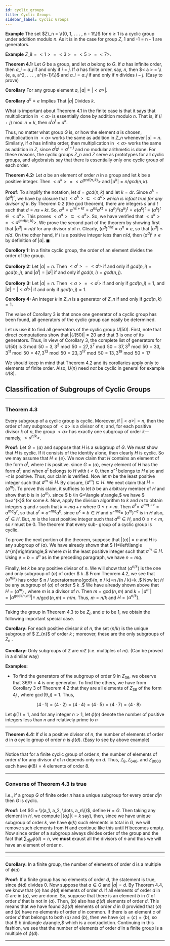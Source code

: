 ```yaml
---
id: cyclic_groups
title: Cyclic Groups
sidebar_label: Cyclic Groups
---
```


**Example** The set $Z\_n = \\{0, 1, . . . , n - 1\\}$ for $n \geq 1$ is a cyclic group under addition modulo $n$. As it is in the case for group $Z$, 1 and -1 = n - 1 are generators.

**Example** $Z\_8 = <1> = <3> = <5> = <7>$.

**Theorem 4.1:** Let $G$ be a group, and let $a$ belong to $G$. If $a$ has infinite order, then $a\_i = a\_j$ if and only if $i = j$. If $a$ has finite order, say, $n$, then $< a > = \\{e, a, a^2, . . . , a^{n-1}\\}$ and $a\_i = a\_j$ if and only if $n$ divides $i - j$. (Easy to prove)

**Corollary** For any group element $a$, $|a| = |< a >|$.

**Corollary** $a^k = e$ Implies That $|a|$ Divides $k$.

What is important about Theorem 4.1 in the finite case is that it says that multiplication in $< a >$ is essentially done by addition modulo $n$. That is, if $(i+j) \bmod n = k$, then $a^ia^j = a^k$.

Thus, no matter what group $G$ is, or how the element $a$ is chosen, multiplication in $< a >$ works the same as addition in $Z\_n$ whenever $|a| = n$. Similarly, if $a$ has infinite order, then multiplication in $< a >$ works the same as addition in $Z$, since $a^ia^j = a^{i+j}$ and no modular arithmetic is done.
For these reasons, the cyclic groups $Z\_n$ and $Z$ serve as prototypes for all cyclic groups, and algebraists say that there is essentially only one cyclic group of each order.

**Theorem 4.2:** Let $a$ be an element of order $n$ in a group and let $k$ be a positive integer. Then $< a^k > = < a^{gcd(n, k)} >$ and $|a^k| = n/gcd(n, k)$.

**Proof:** To simplify the notation, let $d = gcd(n, k)$ and let $k = dr$. Since $a^k = (a^d)^r$, we have by closure that $< a^k > \subseteq < a^d >$ _which is infact true for any divisor of k_. By Theorem 0.2 (the gcd theorem), there are integers $s$ and $t$ such that $d = ns + kt$. So, $a^d = a^{ns+kt} = a^{ns}a^{kt} = (a^n)^s(a^k)^t = e(a^k)^t = (a^k)^t \in < a^k >$. This proves $< a^d > \subseteq < a^k >$. So, we have verified that $< a^k > = < a^{gcd(n,k)} >$. We prove the second part of the theorem by showing first that $|a^d| = n/d$ for any divisor $d$ of $n$. Clearly, $(a^d)^{n/d} = a^n = e$, so that $|a^d| \leq n/d$. On the other hand, if $i$ is a positive integer less than $n/d$, then $(a^d)^i \neq e$ by definition of $|a|$.
$\blacksquare$

**Corollory 1:** In a finite cyclic group, the order of an element divides the order of the group.

**Corollory 2:** Let $|a| = n$. Then $< a^i > = < a^j >$ if and only if $gcd(n, i) = gcd(n, j)$, and $|a^i| = |a^j|$ if and only if $gcd(n, i) = gcd(n, j)$.

**Corollory 3:**  Let $|a| = n$. Then $< a > = < a^j >$ if and only if $gcd(n, j) = 1$, and $|a| = |< a^j >|$ if and only if $gcd(n, j) = 1$.

**Corollory 4:** An integer $k$ in $Z\_n$ is a generator of $Z\_n$ if and only if $gcd(n, k) = 1$.

The value of Corollary 3 is that once one generator of a cyclic group has been found, all generators of the cyclic group can easily be determined.

Let us use it to find all generators of the cyclic group $U(50)$. First, note that direct computations show that $|U(50)| = 20$ and that 3 is one of its generators. Thus, in view of Corollary 3, the complete list of generators for U(50) is
$3 \bmod 50 = 3, 3^3 \bmod 50 = 27, 3^7 \bmod 50 = 37, 3^9 \bmod 50 = 33$,
$3^{11} \bmod 50 = 47, 3^{13} \bmod 50 = 23, 3^{17} \bmod 50 = 13, 3^{19} \bmod 50 = 17$

We should keep in mind that Theorem 4.2 and its corollaries apply only to elements of finite order. Also, $U(n)$ need *not* be cyclic in general for example $U(8)$.

## Classification of Subgroups of Cyclic Groups

---

### Theorem 4.3

Every subgroup of a cyclic group is cyclic. Moreover, if $|< a >| = n$, then the order of any subgroup of $< a >$ is a divisor of $n$; and, for each positive divisor $k$ of $n$, the group $< a >$ has exactly one subgroup of order $k$—namely, $< a^{n/k} >$.

**Proof:** Let $G=\langle a\rangle$ and suppose that $H$ is a subgroup of $G .$ We must show that $H$ is cyclic. If it consists of the identity alone, then clearly $H$ is
cyclic. So we may assume that $H \neq\{e\} .$ We now claim that $H$ contains an element of the form $a^{t},$ where $t$ is positive. since $G=\langle a\rangle,$ every
element of $H$ has the form $a^{t} ;$ and when $a^{t}$ belongs to $H$ with $t<0,$ then
$a^{-t}$ belongs to $H$ also and $-t$ is positive. Thus, our claim is verified. Now
let $m$ be the least positive integer such that $a^{m} \in H .$ By closure, $\left\langle a^{m}\right\rangle \subseteq H .$
We next claim that $H=\left\langle a^{m}\right\rangle .$ To prove this claim, it suffices to let $b$ be an arbitrary member of $H$ and show that $b$ is in $\left\langle a^{m}\right\rangle .$ since $ b \in G=\langle a\rangle,$ we
have $ b=a^{k}$ for some $k .$ Now, apply the division algorithm to $k$ and $m$ to
obtain integers $q$ and $r$ such that $k=m q+r$ where $0 \leq r<m .$ Then $a^{k}=$
$a^{m q+r}=a^{m q} a^{r},$ so that $a^{r}=a^{-m q} a^{k} .$ since $a^{k}=b \in H$ and $a^{-m q}=$
$\left(a^{m}\right)^{-q}$ is in $H$ also, $a^{r} \in H .$ But, $m$ is the least positive integer such that
$a^{m} \in H,$ and $0 \leq r<m,$ so $r$ must be $0 .$ The theorem that every sub-
group of a cyclic group is cyclic. 

To prove the next portion of the theorem, suppose that $|\langle a\rangle|=n$ and
$H$ is any subgroup of $\langle a\rangle .$ We have already shown that $ H=\left\langle a^{m}\right\rangle,$ where
$m$ is the least positive integer such that $a^{m} \in H .$ Using $e=b=a^{n}$ as in
the preceding paragraph, we have $n=m q .$

Finally, let $k$ be any positive divisor of $n .$ We will show that $\left\langle a^{n / k}\right\rangle$ is
the one and only subgroup of $\langle a\rangle$ of order $ k .$ From Theorem $4.2,$ we see
that $\left\langle a^{n / k}\right\rangle$ has order $ n / \operatorname{gcd}(n, n / k)=n /(n / k)=k .$ Now let $H$ be any
subgroup of $\langle a\rangle$ of order $ k .$ We have already shown above that $H=\left\langle a^{m}\right\rangle$ ,
where $m$ is a divisor of $n .$ Then $m=\operatorname{gcd}(n, m)$ and $k=\left|a^{m}\right|=| a^{\operatorname{gcd}(n, m)}|=$ $n / \operatorname{gcd}(n, m)=n / m .$ Thus, $m=n / k$ and $H=\left\langle a^{n / k}\right\rangle$.

---

Taking the group in Theorem 4.3 to be $Z_n$ and $a$ to be 1, we obtain
the following important special case.

**Corollary:** For each positive divisor $k$ of $n,$ the set $\langle n / k\rangle$ is the unique subgroup
of $ Z_{n}$ of order $k$ ; moreover, these are the only subgroups of $Z_{n}$ .

**Corollary:** Only subgroups of $\mathbb{Z}$ are $m\mathbb{Z}$ (i.e. multiples of $m$). (Can be proved in a similar way)

**Examples:**

- To find the generators of the subgroup of order 9 in $Z_{36},$ we observe that $36 / 9=4$ is one generator. To find the others, we
  have from Corollary 3 of Theorem 4.2 that they are all elements of $Z_{36}$
  of the form 4$j$ , where $\operatorname{gcd}(9, j)=1 .$ Thus,

  $$
  \langle 4 \cdot 1\rangle=\langle 4 \cdot 2\rangle=\langle 4 \cdot 4\rangle=\langle 4 \cdot 5\rangle=\langle 4 \cdot 7\rangle=\langle 4 \cdot 8\rangle
  $$

Let $\phi(1)=1,$ and for any integer $n>1,$ let $\phi(n)$ denote the number of positive integers less than $n$ and relatively prime to $n$


---

**Theorem 4.4:** If $d$ is a positive divisor of $n,$ the number of elements of order $d$ in $a$ cyclic group of order $n$ is $\phi(d)$. (Easy to see by above example)

---

Notice that for a finite cyclic group of order $n,$ the number of elements
of order $d$ for any divisor $d$ of $n$ depends only on $d .$ Thus, $Z_{8}, Z_{640},$ and
$Z_{8000}$ each have $\phi(8)=4$ elements of order $8 .$

---

### Converse of Theorem 4.3 is true

I.e., if a group $G$ of finite order $n$ has a unique subgroup for every order $d | n$ then $G$ is cyclic.

**Proof:** Let $G = \\{a_1, a_2, \dots, a_n\\}$, define $H = G$. Then taking any element in $H$, we compute $|\langle a_i \rangle| (= k \text{ say})$, then, since we have unique subgroup of order $k$, we have $\phi(k)$ such elements in total in $G$, we will remove such elements from $H$ and continue like this until $H$ becomes empty. Now since order of a subgroup always divides order of the group and the fact that $\sum_{d | n}\phi(d) = n$, we **must** exaust all the divisors of $n$ and thus we will have an element of order $n$.   

---

---

**Corollary:** In a finite group, the number of elements of order d is a multiple
of $\phi(d)$

**Proof:** If a finite group has no elements of order $d,$ the statement is true, since $\phi(d)$ divides $0 .$ Now suppose that $a \in G$ and $|a|=d .$ By
Theorem $4.4,$ we know that $\langle a\rangle$ has $\phi(d)$ elements of order $d .$ If all
elements of order $d$ in $G$ are in $\langle a\rangle,$ we are done. So, suppose that there
is an element $b$ in $G$ of order $d$ that is not in $\langle a\rangle .$ Then, $\langle b\rangle$ also has $\phi(d)$
elements of order $d .$ This means that we have found 2$\phi(d)$ elements of order $d$ in $G$ provided that $\langle a\rangle$ and $\langle b\rangle$ have no elements of order $d$ in
common. If there is an element $c$ of order $d$ that belongs to both $\langle a\rangle$ and
$\langle b\rangle,$ then we have $\langle a\rangle=\langle c\rangle=\langle b\rangle,$ so that $ b \in\langle a\rangle,$ which is a contradiction. Continuing in this fashion, we see that the number of elements of order $d$ in a finite group is a multiple of $\phi(d)$.

---

